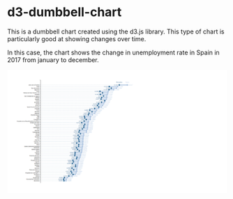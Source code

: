 # d3-dumbbell-chart

This is a dumbbell chart created using the d3.js library. This type of chart is particularly good at showing changes over time. 

In this case, the chart shows the change in unemployment rate in Spain in 2017 from january to december. 



![Image of Dumbbell Chart](/Db_screenshot.png?raw=true "Dumbbell Chart in D3")
